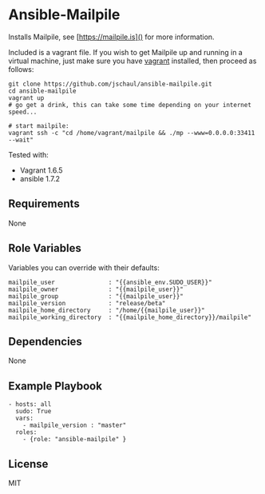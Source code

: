 Ansible-Mailpile
=========

Installs Mailpile, see [https://mailpile.is]() for more information.

Included is a vagrant file. If you wish to get Mailpile up and running in a virtual machine, just make sure you have [vagrant](https://www.vagrantup.com/) installed, then proceed as follows:

    git clone https://github.com/jschaul/ansible-mailpile.git
    cd ansible-mailpile
    vagrant up
    # go get a drink, this can take some time depending on your internet speed...

    # start mailpile:
    vagrant ssh -c "cd /home/vagrant/mailpile && ./mp --www=0.0.0.0:33411 --wait"

Tested with:

* Vagrant 1.6.5
* ansible 1.7.2


Requirements
------------

None

Role Variables
--------------

Variables you can override with their defaults:

    mailpile_user               : "{{ansible_env.SUDO_USER}}"
    mailpile_owner              : "{{mailpile_user}}"
    mailpile_group              : "{{mailpile_user}}"
    mailpile_version            : "release/beta"
    mailpile_home_directory     : "/home/{{mailpile_user}}"
    mailpile_working_directory  : "{{mailpile_home_directory}}/mailpile"

Dependencies
------------

None

Example Playbook
----------------

    - hosts: all
      sudo: True
      vars:
        - mailpile_version : "master"
      roles:
        - {role: "ansible-mailpile" }

License
-------

MIT
